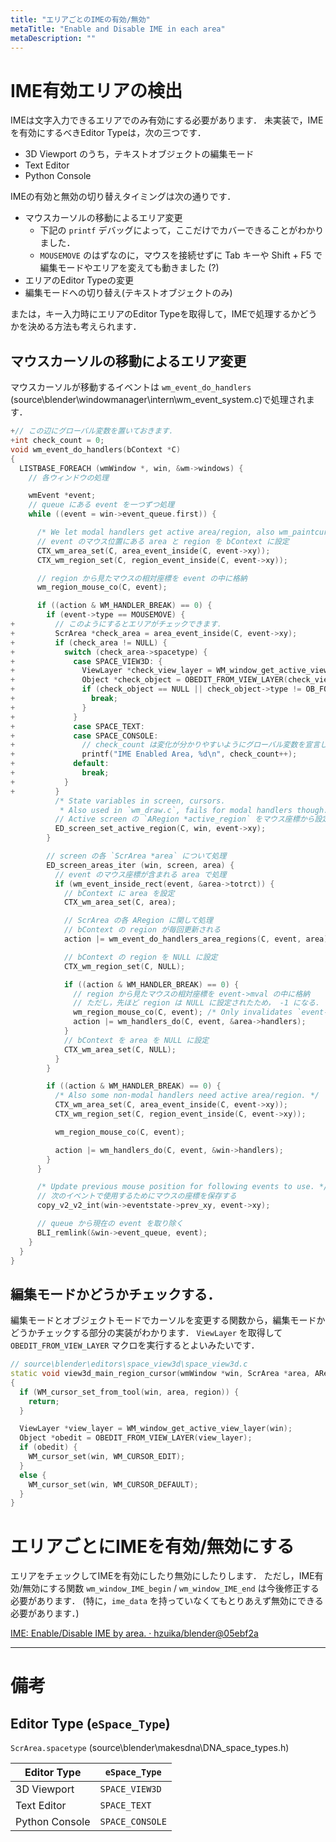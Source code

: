 ```yaml
---
title: "エリアごとのIMEの有効/無効"
metaTitle: "Enable and Disable IME in each area"
metaDescription: ""
---
```


# IME有効エリアの検出

IMEは文字入力できるエリアでのみ有効にする必要があります．
未実装で，IMEを有効にするべきEditor Typeは，次の三つです．
* 3D Viewport のうち，テキストオブジェクトの編集モード
* Text Editor
* Python Console

IMEの有効と無効の切り替えタイミングは次の通りです．
* マウスカーソルの移動によるエリア変更
  * 下記の `printf` デバッグによって，ここだけでカバーできることがわかりました．
  * `MOUSEMOVE` のはずなのに，マウスを接続せずに Tab キーや Shift + F5 で編集モードやエリアを変えても動きました (?)
* エリアのEditor Typeの変更
* 編集モードへの切り替え(テキストオブジェクトのみ)

または，キー入力時にエリアのEditor Typeを取得して，IMEで処理するかどうかを決める方法も考えられます．

## マウスカーソルの移動によるエリア変更

マウスカーソルが移動するイベントは `wm_event_do_handlers` (source\blender\windowmanager\intern\wm_event_system.c)で処理されます．

```cpp
+// この辺にグローバル変数を置いておきます．
+int check_count = 0;
void wm_event_do_handlers(bContext *C)
{
  LISTBASE_FOREACH (wmWindow *, win, &wm->windows) {
    // 各ウィンドウの処理

    wmEvent *event;
    // queue にある event を一つずつ処理
    while ((event = win->event_queue.first)) {

      /* We let modal handlers get active area/region, also wm_paintcursor_test needs it. */
      // event のマウス位置にある area と region を bContext に設定
      CTX_wm_area_set(C, area_event_inside(C, event->xy));
      CTX_wm_region_set(C, region_event_inside(C, event->xy));

      // region から見たマウスの相対座標を event の中に格納
      wm_region_mouse_co(C, event);

      if ((action & WM_HANDLER_BREAK) == 0) {
        if (event->type == MOUSEMOVE) {
+         // このようにするとエリアがチェックできます．
+         ScrArea *check_area = area_event_inside(C, event->xy);
+         if (check_area != NULL) {
+           switch (check_area->spacetype) {
+             case SPACE_VIEW3D: {
+               ViewLayer *check_view_layer = WM_window_get_active_view_layer(win);
+               Object *check_object = OBEDIT_FROM_VIEW_LAYER(check_view_layer);
+               if (check_object == NULL || check_object->type != OB_FONT) {
+                 break;
+               }
+             }
+             case SPACE_TEXT:
+             case SPACE_CONSOLE:
+               // check_count は変化が分かりやすいようにグローバル変数を宣言しておいて，インクリメントさせています．
+               printf("IME Enabled Area, %d\n", check_count++);
+             default:
+               break;
+           }
+         }
          /* State variables in screen, cursors.
           * Also used in `wm_draw.c`, fails for modal handlers though. */
          // Active screen の `ARegion *active_region` をマウス座標から設定
          ED_screen_set_active_region(C, win, event->xy);
        }

        // screen の各 `ScrArea *area` について処理
        ED_screen_areas_iter (win, screen, area) {
          // event のマウス座標が含まれる area で処理
          if (wm_event_inside_rect(event, &area->totrct)) {
            // bContext に area を設定
            CTX_wm_area_set(C, area);

            // ScrArea の各 ARegion に関して処理
            // bContext の region が毎回更新される
            action |= wm_event_do_handlers_area_regions(C, event, area);

            // bContext の region を NULL に設定
            CTX_wm_region_set(C, NULL);

            if ((action & WM_HANDLER_BREAK) == 0) {
              // region から見たマウスの相対座標を event->mval の中に格納
              // ただし，先ほど region は NULL に設定されたため， -1 になる．
              wm_region_mouse_co(C, event); /* Only invalidates `event->mval` in this case. */
              action |= wm_handlers_do(C, event, &area->handlers);
            }
            // bContext を area を NULL に設定
            CTX_wm_area_set(C, NULL);
          }
        }

        if ((action & WM_HANDLER_BREAK) == 0) {
          /* Also some non-modal handlers need active area/region. */
          CTX_wm_area_set(C, area_event_inside(C, event->xy));
          CTX_wm_region_set(C, region_event_inside(C, event->xy));

          wm_region_mouse_co(C, event);

          action |= wm_handlers_do(C, event, &win->handlers);
        }
      }

      /* Update previous mouse position for following events to use. */
      // 次のイベントで使用するためにマウスの座標を保存する
      copy_v2_v2_int(win->eventstate->prev_xy, event->xy);

      // queue から現在の event を取り除く
      BLI_remlink(&win->event_queue, event);
    }
  }
}
```

## 編集モードかどうかチェックする．

編集モードとオブジェクトモードでカーソルを変更する関数から，編集モードかどうかチェックする部分の実装がわかります．
`ViewLayer` を取得して `OBEDIT_FROM_VIEW_LAYER` マクロを実行するとよいみたいです．
```cpp
// source\blender\editors\space_view3d\space_view3d.c
static void view3d_main_region_cursor(wmWindow *win, ScrArea *area, ARegion *region)
{
  if (WM_cursor_set_from_tool(win, area, region)) {
    return;
  }

  ViewLayer *view_layer = WM_window_get_active_view_layer(win);
  Object *obedit = OBEDIT_FROM_VIEW_LAYER(view_layer);
  if (obedit) {
    WM_cursor_set(win, WM_CURSOR_EDIT);
  }
  else {
    WM_cursor_set(win, WM_CURSOR_DEFAULT);
  }
}
```

# エリアごとにIMEを有効/無効にする
エリアをチェックしてIMEを有効にしたり無効にしたりします．
ただし，IME有効/無効にする関数 `wm_window_IME_begin` / `wm_window_IME_end` は今後修正する必要があります．
(特に，`ime_data` を持っていなくてもとりあえず無効にできる必要があります．)

[IME: Enable/Disable IME by area. · hzuika/blender@05ebf2a](https://github.com/hzuika/blender/commit/05ebf2a3438e57866dfc8b78d1c1013315dd105f)

---

# 備考

## Editor Type (`eSpace_Type`)

`ScrArea.spacetype` (source\blender\makesdna\DNA_space_types.h)

|Editor Type| `eSpace_Type` |
|-|-|
|3D Viewport| `SPACE_VIEW3D` |
|Text Editor| `SPACE_TEXT` |
|Python Console| `SPACE_CONSOLE` |